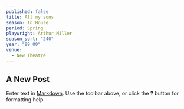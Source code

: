 ```yaml
---
published: false
title: All my sons
season: In House
period: Spring
playwright: Arthur Miller
season_sort: "240"
year: "99_00"
venue: 
  - New Theatre
---
```


## A New Post

Enter text in [Markdown](http://daringfireball.net/projects/markdown/). Use the toolbar above, or click the **?** button for formatting help.

